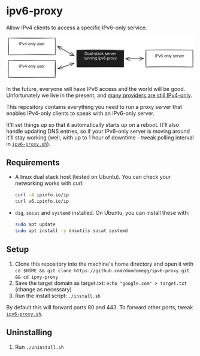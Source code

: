 # ipv6-proxy

Allow IPv4 clients to access a specific IPv6-only service.

![Diagram showing ipv6-proxy running on a dual-stack host, connecting IPv4-only users with an IPv6-only server](./ipv6-proxy.excalidraw.svg)

In the future, everyone will have IPv6 access and the world will be good. Unfortunately we live in the present, and [many providers are still IPv4-only](https://www.google.com/ipv6/).

This repository contains everything you need to run a proxy server that enables IPv4-only clients to speak with an IPv6-only server.

It'll set things up so that it automatically starts up on a reboot. It'll also handle updating DNS entries, so if your IPv6-only server is moving around it'll stay working (well, with up to 1 hour of downtime - tweak polling interval in [`ipv6-proxy.sh`](./ipv6-proxy.sh)).

## Requirements

- A linux dual stack host (tested on Ubuntu). You can check your networking works with curl:
    ```bash
    curl -4 ipinfo.io/ip
    curl v6.ipinfo.io/ip
    ```
- `dig`, `socat` and `systemd` installed. On Ubuntu, you can install these with:
    ```bash
    sudo apt update
    sudo apt install -y dnsutils socat systemd
    ```

## Setup

1. Clone this repository into the machine's home directory and open it with `cd $HOME && git clone https://github.com/domdomegg/ipv6-proxy.git && cd ipvy-proxy`
2. Save the target domain as target.txt: `echo "google.com" > target.txt` (change as necessary)
3. Run the install script: `./install.sh`

By default this will forward ports 80 and 443. To forward other ports, tweak [`ipv6-proxy.sh`](./ipv6-proxy.sh).

## Uninstalling

1. Run `./uninstall.sh`
